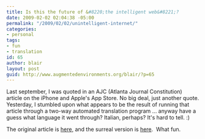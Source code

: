 ```yaml
---
title: Is this the future of &#8220;the intelligent web&#8221;?
date: 2009-02-02 02:04:38 -05:00
permalink: "/2009/02/02/unintelligent-internet/"
categories:
- personal
tags:
- fun
- translation
id: 65
author: blair
layout: post
guid: http://www.augmentedenvironments.org/blair/?p=65
---
```


Last september, I was quoted in an AJC (Atlanta Journal Constitution) article on the iPhone and Apple's App Store.  No big deal, just another quote. Yesterday, I stumbled upon what appears to be the result of running that article through a two-way automated translation program ... anyway have a guess what language it went through?  Italian, perhaps?  It's hard to tell. :)

The original article is [here,](http://www.ajc.com/living/content/printedition/2008/09/08/iphoneapps.html) and the surreal version is [here](http://inet7camerasca.blogspot.com/2009/02/app-store-icing-on-iphone_01.html).  What fun.
